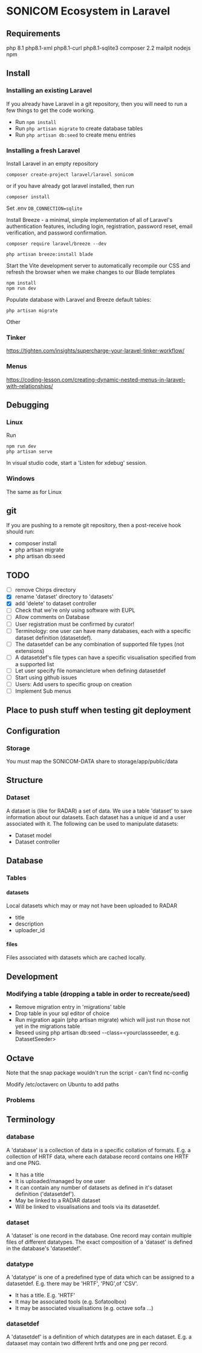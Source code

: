 # SONICOM Ecosystem in Laravel

## Requirements

php 8.1
php8.1-xml
php8.1-curl
php8.1-sqlite3
composer 2.2
mailpit
nodejs
npm

## Install

### Installing an existing Laravel

If you already have Laravel in a git repository, then you will need to run a few things to get the code working.

- Run `npm install`
- Run `php artisan migrate` to create database tables
- Run `php artisan db:seed` to create menu entries

### Installing a fresh Laravel

Install Laravel in an empty repository

	composer create-project laravel/laravel sonicom

or if you have already got laravel installed, then run

	composer install

Set .env `DB_CONNECTION=sqlite`

Install Breeze - a minimal, simple implementation of all of Laravel's authentication features, including login, registration, password reset, email verification, and password confirmation.

	composer require laravel/breeze --dev

	php artisan breeze:install blade

Start the Vite development server to automatically recompile our CSS and refresh the browser when we make changes to our Blade templates

	npm install
	npm run dev

Populate database with Laravel and Breeze default tables:

	php artisan migrate

Other


### Tinker

<https://tighten.com/insights/supercharge-your-laravel-tinker-workflow/>

### Menus

<https://coding-lesson.com/creating-dynamic-nested-menus-in-laravel-with-relationships/>

## Debugging

### Linux

Run

	npm run dev
	php artisan serve

In visual studio code, start a 'Listen for xdebug' session.

### Windows

The same as for Linux

## git

If you are pushing to a remote git repository, then a post-receive hook should run:

* composer install
* php artisan migrate
* php artisan db:seed

## TODO

- [ ] remove Chirps directory
- [x] rename 'dataset' directory to 'datasets'
- [x] add 'delete' to dataset controller
- [ ] Check that we're only using software with EUPL
- [ ] Allow comments on Database
- [ ] User registration must be confirmed by curator!
- [ ] Terminology: one user can have many databases, each with a specific dataset definition (datasetdef).
- [ ] The datasetdef can be any combination of supported file types (not extensions)
- [ ] A datasetdef's file types can have a specific visualisation specified from a supported list
- [ ] Let user specify file nomancleture when defining datasetdef
- [ ] Start using github issues
- [ ] Users: Add users to specific group on creation
- [ ] Implement Sub menus

## Place to push stuff when testing git deployment

## Configuration

### Storage

You must map the SONICOM-DATA share to storage/app/public/data

## Structure

### Dataset

A dataset is (like for RADAR) a set of data. We use a table 'dataset' to save information about our datasets. Each dataset has a unique id and a user associated with it. The following can be used to manipulate datasets:

- Dataset model
- Dataset controller

## Database

### Tables

#### datasets

Local datasets which may or may not have been uploaded to RADAR

- title
- description
- uploader_id

#### files

Files associated with datasets which are cached locally.

## Development

### Modifying a table (dropping a table in order to recreate/seed)

- Remove migration entry in 'migrations' table
- Drop table in your sql editor of choice
- Run migration again (php artisan migrate) which will just run those not yet in the migrations table
- Reseed using php artisan db:seed --class=<yourclassseeder, e.g. DatasetSeeder>

## Octave

Note that the snap package wouldn't run the script - can't find nc-config

Modify /etc/octaverc on Ubuntu to add paths

### Problems

## Terminology

### database

A 'database' is a collection of data in a specific collation of formats. E.g. a collection of HRTF data, where each database record contains one HRTF and one PNG.

- It has a title
- It is uploaded/managed by one user
- It can contain any number of datasets as defined in it's dataset definition ('datasetdef').
- May be linked to a RADAR dataset
- Will be linked to visualisations and tools via its datasetdef.

### dataset

A 'dataset' is one record in the database. One record may contain multiple files of different datatypes. The exact composition of a 'dataset' is defined in the database's 'datasetdef'.

### datatype

A 'datatype' is one of a predefined type of data which can be assigned to a datasetdef. E.g. there may be 'HRTF', 'PNG',of 'CSV'.

- It has a title. E.g. 'HRTF'
- It may be associated tools (e.g. Sofatoolbox)
- It may be associated visualisations (e.g. octave sofa ...)

### datasetdef

A 'datasetdef' is a definition of which datatypes are in each dataset. E.g. a dataaset may contain two different hrtfs and one png per record. 
